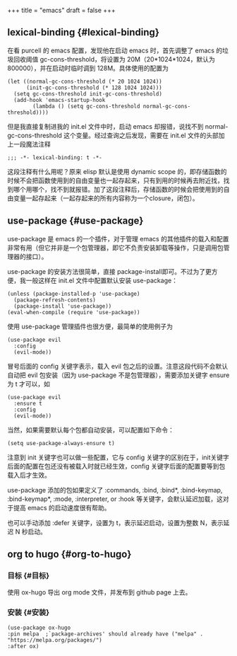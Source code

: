 +++
title = "emacs"
draft = false
+++

## lexical-binding {#lexical-binding}

在看 purcell 的 emacs 配置，发现他在启动 emacs 时，首先调整了 emacs 的垃圾回收阈值 gc-cons-threshold，将设置为 20M（20\*1024\*1024，默认为 800000），并在启动时临时调到 128M。具体使用的配置为

```elisp
(let ((normal-gc-cons-threshold (* 20 1024 1024))
      (init-gc-cons-threshold (* 128 1024 1024)))
  (setq gc-cons-threshold init-gc-cons-threshold)
  (add-hook 'emacs-startup-hook
	    (lambda () (setq gc-cons-threshold normal-gc-cons-threshold))))
```

但是我直接复制进我的 init.el 文件中时，启动 emacs 却报错，说找不到 normal-gc-cons-threshold 这个变量。经过查询之后发现，需要在 init.el 文件的头部加上一段魔法注释

```elisp
;;; -*- lexical-binding: t -*-
```

这段注释有什么用呢？原来 elisp 默认是使用 dynamic scope 的，即存储函数的时候不会把函数使用到的自由变量也一起存起来，只有到用的时候再去附近找，找到哪个用哪个，找不到就报错。加了这段注释后，存储函数的时候会把使用到的自由变量一起存起来（一起存起来的所有内容称为一个closure，闭包）。


## use-package {#use-package}

use-package 是 emacs 的一个插件，对于管理 emacs 的其他插件的载入和配置非常有用（但它并非是一个包管理器，即它不负责安装卸载等操作，只是调用包管理器的接口）。

use-package 的安装方法很简单，直接 package-install即可。不过为了更方便，我一般这样在 init.el 文件中配置默认安装 use-package：

```elisp
(unless (package-installed-p 'use-package)
  (package-refresh-contents)
  (package-install 'use-package))
(eval-when-compile (require 'use-package))
```

使用 use-package 管理插件也很方便，最简单的使用例子为

```elisp
(use-package evil
  :config
  (evil-mode))
```

冒号后面的 config 关键字表示，载入 evil 包之后的设置。注意这段代码不会默认自动把 evil 包安装（因为 use-package 不是包管理器），需要添加关键字 ensure 为 t 才可以，如

```elisp
(use-package evil
  :ensure t
  :config
  (evil-mode))
```

当然，如果需要默认每个包都自动安装，可以配置如下命令：

```elisp
(setq use-package-always-ensure t)
```

注意到 init 关键字也可以做一些配置，它与 config 关键字的区别在于，init关键字后面的配置在包还没有被载入时就已经生效，config 关键字后面的配置要等到包载入后才生效。

use-package 添加的包如果定义了 :commands, :bind, :bind\*, :bind-keymap, :bind-keymap\*, :mode, :interpreter, or :hook 等关键字，会默认延迟加载，这对于提高 emacs 的启动速度很有帮助。

也可以手动添加 :defer 关键字，设置为 t，表示延迟启动，设置为整数 N，表示延迟 N 秒启动。


## org to hugo {#org-to-hugo}


### 目标 {#目标}

使用 ox-hugo 导出 org mode 文件，并发布到 github page 上去。


### 安装 {#安装}

```elisp
(use-package ox-hugo
:pin melpa  ;`package-archives' should already have ("melpa" . "https://melpa.org/packages/")
:after ox)
```

